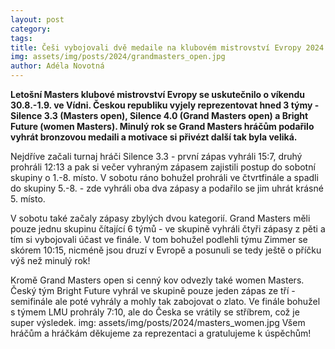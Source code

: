 ```yaml
---
layout: post
category: 
tags:
title: Češi vybojovali dvě medaile na klubovém mistrovství Evropy 2024 v Masters kategoriích!
img: assets/img/posts/2024/grandmasters_open.jpg
author: Adéla Novotná
---
```


**Letošní Masters klubové mistrovství Evropy se uskutečnilo o víkendu 30.8.-1.9. ve Vídni. Českou republiku vyjely reprezentovat hned 3 týmy - Silence 3.3 (Masters open), Silence 4.0 (Grand Masters open) a Bright Future (women Masters). Minulý rok se Grand Masters hráčům podařilo vyhrát bronzovou medaili a motivace si přivézt další tak byla veliká.**

Nejdříve začali turnaj hráči Silence 3.3 - první zápas vyhráli 15:7, druhý prohráli 12:13 a pak si večer vyhraným zápasem zajistili postup do sobotní skupiny o 1.-8. místo. V sobotu ráno bohužel prohráli ve čtvrtfinále a spadli do skupiny 5.-8. - zde vyhráli oba dva zápasy a podařilo se jim uhrát krásné 5. místo.

V sobotu také začaly zápasy zbylých dvou kategorií. Grand Masters měli pouze jednu skupinu čítající 6 týmů - ve skupině vyhráli čtyři zápasy z pěti a tím si vybojovali účast ve finále. V tom bohužel podlehli týmu Zimmer se skórem 10:15, nicméně jsou druzí v Evropě a posunuli se tedy ještě o příčku výš než minulý rok!

Kromě Grand Masters open si cenný kov odvezly také women Masters. Český tým Bright Future vyhrál ve skupině pouze jeden zápas ze tří - semifinále ale poté vyhrály a mohly tak zabojovat o zlato. Ve finále bohužel s týmem LMU prohrály 7:10, ale do Česka se vrátily se stříbrem, což je super výsledek.
img: assets/img/posts/2024/masters_women.jpg
Všem hráčům a hráčkám děkujeme za reprezentaci a gratulujeme k úspěchům!

